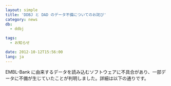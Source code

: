 ```yaml
---
layout: simple
title: 'DDBJ と DAD のデータ不備についてのお詫び'
category: news
db:
  - ddbj

tags:
  - お知らせ

date: 2012-10-12T15:56:00
lang: ja
---
```


EMBL-Bank に由来するデータを読み込むソフトウェアに不具合があり、一部データに不備が生じていたことが判明しました。詳細は以下の通りです。<br>

<ul>
